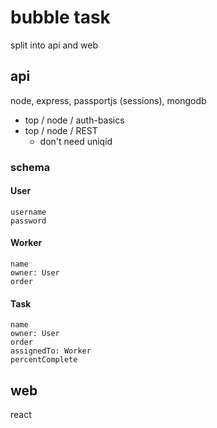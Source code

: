 # bubble task

split into api and web

## api

node, express, passportjs (sessions), mongodb

-   top / node / auth-basics
-   top / node / REST
    -   don't need uniqid

### schema

#### User

    username
    password

#### Worker

    name
    owner: User
    order

#### Task

    name
    owner: User
    order
    assignedTo: Worker
    percentComplete

## web

react
